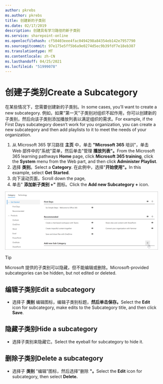 ```yaml
---
author: pkrebs
ms.author: pkrebs
title: 创建新的子类别
ms.date: 02/17/2019
description: 创建具有学习路径的新子类别
ms.service: sharepoint-online
ms.openlocfilehash: cf50403eee4fac0494298a84354eb142e7957790
ms.sourcegitcommit: 97e175e5ff5b6a9e0274d5ec9b39fdf7e18eb387
ms.translationtype: MT
ms.contentlocale: zh-CN
ms.lasthandoff: 04/25/2021
ms.locfileid: "51999078"
---
```

# <a name="create-a-subcategory"></a><span data-ttu-id="8b3af-103">创建子类别</span><span class="sxs-lookup"><span data-stu-id="8b3af-103">Create a Subcategory</span></span> 
<span data-ttu-id="8b3af-104">在某些情况下，您需要创建新的子类别。</span><span class="sxs-lookup"><span data-stu-id="8b3af-104">In some cases, you’ll want to create a new subcategory.</span></span> <span data-ttu-id="8b3af-105">例如，如果"第一天"子类别对组织不起作用，你可以创建新的子类别，然后向该子类别添加播放列表以满足组织的需求。</span><span class="sxs-lookup"><span data-stu-id="8b3af-105">For example, if the First Days subcategory doesn’t work for you organization, you can create a new subcategory and then add playlists to it to meet the needs of your organization.</span></span> 

1. <span data-ttu-id="8b3af-106">从 Microsoft 365 学习路径 **主页** 中，单击 **"Microsoft 365** 培训"，单击 Web 部件中的"系统"菜单，然后单击"管理 **播放列表"。**</span><span class="sxs-lookup"><span data-stu-id="8b3af-106">From the Microsoft 365 learning pathways **Home** page, click **Microsoft 365 training**, click the **System** menu from the Web part, and then click **Administer Playlist**.</span></span> 
2. <span data-ttu-id="8b3af-107">选择 **类别**。</span><span class="sxs-lookup"><span data-stu-id="8b3af-107">Select a **Category**.</span></span> <span data-ttu-id="8b3af-108">在此例中，选择"**开始使用"。**</span><span class="sxs-lookup"><span data-stu-id="8b3af-108">In this example, select **Get Started**.</span></span>  
3. <span data-ttu-id="8b3af-109">向下滚动页面，</span><span class="sxs-lookup"><span data-stu-id="8b3af-109">Scroll down the page,</span></span> 
3. <span data-ttu-id="8b3af-110">单击" **添加新子类别 +"** 图标。</span><span class="sxs-lookup"><span data-stu-id="8b3af-110">Click the **Add new Subcategory +** icon.</span></span>  

![cg-newsubcategory.png](media/cg-newsubcategory.png)

> [!TIP]
> <span data-ttu-id="8b3af-112">Microsoft 提供的子类别可以隐藏，但不能编辑或删除。</span><span class="sxs-lookup"><span data-stu-id="8b3af-112">Microsoft-provided subcategories can be hidden, but not edited or deleted.</span></span> 

## <a name="edit-a-subcategory"></a><span data-ttu-id="8b3af-113">编辑子类别</span><span class="sxs-lookup"><span data-stu-id="8b3af-113">Edit a subcategory</span></span>
- <span data-ttu-id="8b3af-114">选择子 **类别** 编辑图标，编辑子类别标题，**然后单击保存。**</span><span class="sxs-lookup"><span data-stu-id="8b3af-114">Select the **Edit** icon for subcategory, make edits to the Subcategory title, and then click **Save**.</span></span>

## <a name="hide-a-subcategory"></a><span data-ttu-id="8b3af-115">隐藏子类别</span><span class="sxs-lookup"><span data-stu-id="8b3af-115">Hide a subcategory</span></span>
- <span data-ttu-id="8b3af-116">选择子类别来隐藏它。</span><span class="sxs-lookup"><span data-stu-id="8b3af-116">Select the eyeball for subcategory to hide it.</span></span> 

## <a name="delete-a-subcategory"></a><span data-ttu-id="8b3af-117">删除子类别</span><span class="sxs-lookup"><span data-stu-id="8b3af-117">Delete a subcategory</span></span>
- <span data-ttu-id="8b3af-118">选择子 **类别** "编辑"图标，然后选择"删除 **"。**</span><span class="sxs-lookup"><span data-stu-id="8b3af-118">Select the **Edit** icon for subcategory, then select **Delete.**</span></span> 

